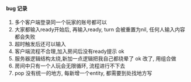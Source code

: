 #### bug 记录
1. 多个客户端登录同一个玩家的账号都可以
2. 大家都输入ready开始后, 再输入ready, turn 会被重置为nil, 任何人输入内容都会失败
3. 超时触发后还可以输入
4. 客户端流程不合理,加入房间后没有ready提示          ok
5. 服务器逻辑结构太绕,新加一点逻辑把我自己都绕晕了   ok 改了, 用组合做
6. 房间中只有一个人玩会无限循环, 流程进行不下去
7. pop 没有统一的地方, 每新增一个entity, 都需要到处找地方写